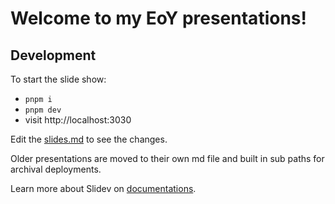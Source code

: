 # Welcome to my EoY presentations!

## Development

To start the slide show:

- `pnpm i`
- `pnpm dev`
- visit http://localhost:3030

Edit the [slides.md](./slides.md) to see the changes.

Older presentations are moved to their own md file and built in sub paths for archival deployments.

Learn more about Slidev on [documentations](https://sli.dev/).
